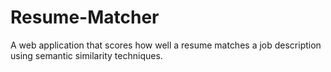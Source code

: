 # Resume-Matcher
A web application that scores how well a resume matches a job description using semantic similarity techniques.
